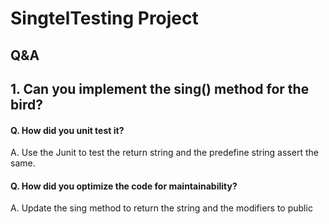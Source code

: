 # SingtelTesting Project

## Q&A
## 1. Can you implement the sing() method for the bird?
  #### Q. How did you unit test it?
  A. Use the Junit to test the return string and the predefine string assert the same.
  #### Q. How did you optimize the code for maintainability?
  A. Update the sing method to return the string and the modifiers to public
  
